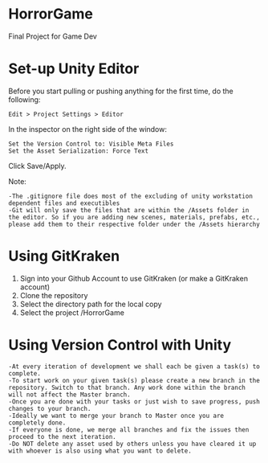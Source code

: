 # HorrorGame
Final Project for Game Dev

# Set-up Unity Editor 
Before you start pulling or pushing anything for the first time, do the following:

    Edit > Project Settings > Editor

In the inspector on the right side of the window:
    
    Set the Version Control to: Visible Meta Files
    Set the Asset Serialization: Force Text

Click Save/Apply. 

Note:
    
    -The .gitignore file does most of the excluding of unity workstation dependent files and executibles
    -Git will only save the files that are within the /Assets folder in the editor. So if you are adding new scenes, materials, prefabs, etc., please add them to their respective folder under the /Assets hierarchy 
    
# Using GitKraken
1. Sign into your Github Account to use GitKraken (or make a GitKraken account)
2. Clone the repository
3. Select the directory path for the local copy
3. Select the project /HorrorGame

# Using Version Control with Unity
    -At every iteration of development we shall each be given a task(s) to complete. 
    -To start work on your given task(s) please create a new branch in the repository. Switch to that branch. Any work done within the branch will not affect the Master branch.
    -Once you are done with your tasks or just wish to save progress, push changes to your branch. 
    -Ideally we want to merge your branch to Master once you are completely done. 
    -If everyone is done, we merge all branches and fix the issues then proceed to the next iteration.
    -Do NOT delete any asset used by others unless you have cleared it up with whoever is also using what you want to delete. 
